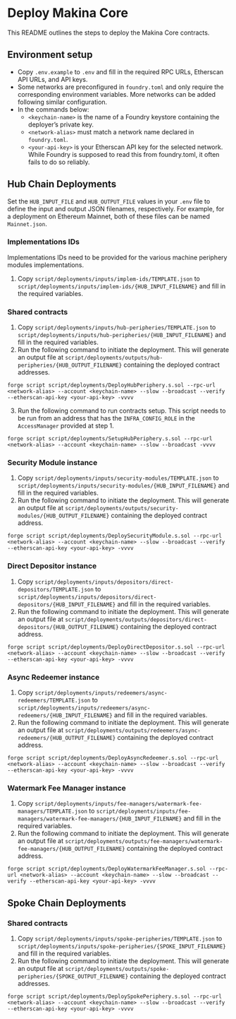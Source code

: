 # Deploy Makina Core

This README outlines the steps to deploy the Makina Core contracts.

## Environment setup

- Copy `.env.example` to `.env` and fill in the required RPC URLs, Etherscan API URLs, and API keys.
- Some networks are preconfigured in `foundry.toml` and only require the corresponding environment variables. More networks can be added following similar configuration.
- In the commands below:
  - `<keychain-name>` is the name of a Foundry keystore containing the deployer’s private key.<br>
  - `<network-alias>` must match a network name declared in `foundry.toml`.<br>
  - `<your-api-key>` is your Etherscan API key for the selected network. While Foundry is supposed to read this from foundry.toml, it often fails to do so reliably.

## Hub Chain Deployments

Set the `HUB_INPUT_FILE` and `HUB_OUTPUT_FILE` values in your `.env` file to define the input and output JSON filenames, respectively. For example, for a deployment on Ethereum Mainnet, both of these files can be named `Mainnet.json`.

### Implementations IDs

Implementations IDs need to be provided for the various machine periphery modules implementations.

1. Copy `script/deployments/inputs/implem-ids/TEMPLATE.json` to `script/deployments/inputs/implem-ids/{HUB_INPUT_FILENAME}` and fill in the required variables.

### Shared contracts

1. Copy `script/deployments/inputs/hub-peripheries/TEMPLATE.json` to `script/deployments/inputs/hub-peripheries/{HUB_INPUT_FILENAME}` and fill in the required variables.
2. Run the following command to initiate the deployment. This will generate an output file at `script/deployments/outputs/hub-peripheries/{HUB_OUTPUT_FILENAME}` containing the deployed contract addresses.

```
forge script script/deployments/DeployHubPeriphery.s.sol --rpc-url <network-alias> --account <keychain-name> --slow --broadcast --verify --etherscan-api-key <your-api-key> -vvvv
```

3. Run the following command to run contracts setup. This script needs to be run from an address that has the `INFRA_CONFIG_ROLE` in the `AccessManager` provided at step 1. 
```
forge script script/deployments/SetupHubPeriphery.s.sol --rpc-url <network-alias> --account <keychain-name> --slow --broadcast -vvvv
```

### Security Module instance

1. Copy `script/deployments/inputs/security-modules/TEMPLATE.json` to `script/deployments/inputs/security-modules/{HUB_INPUT_FILENAME}` and fill in the required variables.
2. Run the following command to initiate the deployment. This will generate an output file at `script/deployments/outputs/security-modules/{HUB_OUTPUT_FILENAME}` containing the deployed contract address.

```
forge script script/deployments/DeploySecurityModule.s.sol --rpc-url <network-alias> --account <keychain-name> --slow --broadcast --verify --etherscan-api-key <your-api-key> -vvvv
```

### Direct Depositor instance

1. Copy `script/deployments/inputs/depositors/direct-depositors/TEMPLATE.json` to `script/deployments/inputs/depositors/direct-depositors/{HUB_INPUT_FILENAME}` and fill in the required variables.
2. Run the following command to initiate the deployment. This will generate an output file at `script/deployments/outputs/depositors/direct-depositors/{HUB_OUTPUT_FILENAME}` containing the deployed contract address.

```
forge script script/deployments/DeployDirectDepositor.s.sol --rpc-url <network-alias> --account <keychain-name> --slow --broadcast --verify --etherscan-api-key <your-api-key> -vvvv
```

### Async Redeemer instance

1. Copy `script/deployments/inputs/redeemers/async-redeemers/TEMPLATE.json` to `script/deployments/inputs/redeemers/async-redeemers/{HUB_INPUT_FILENAME}` and fill in the required variables.
2. Run the following command to initiate the deployment. This will generate an output file at `script/deployments/outputs/redeemers/async-redeemers/{HUB_OUTPUT_FILENAME}` containing the deployed contract address.

```
forge script script/deployments/DeployAsyncRedeemer.s.sol --rpc-url <network-alias> --account <keychain-name> --slow --broadcast --verify --etherscan-api-key <your-api-key> -vvvv
```

### Watermark Fee Manager instance

1. Copy `script/deployments/inputs/fee-managers/watermark-fee-managers/TEMPLATE.json` to `script/deployments/inputs/fee-managers/watermark-fee-managers/{HUB_INPUT_FILENAME}` and fill in the required variables.
2. Run the following command to initiate the deployment. This will generate an output file at `script/deployments/outputs/fee-managers/watermark-fee-managers/{HUB_OUTPUT_FILENAME}` containing the deployed contract address.

```
forge script script/deployments/DeployWatermarkFeeManager.s.sol --rpc-url <network-alias> --account <keychain-name> --slow --broadcast --verify --etherscan-api-key <your-api-key> -vvvv
```

## Spoke Chain Deployments

### Shared contracts

1. Copy `script/deployments/inputs/spoke-peripheries/TEMPLATE.json` to `script/deployments/inputs/spoke-peripheries/{SPOKE_INPUT_FILENAME}` and fill in the required variables.
2. Run the following command to initiate the deployment. This will generate an output file at `script/deployments/outputs/spoke-peripheries/{SPOKE_OUTPUT_FILENAME}` containing the deployed contract addresses.

```
forge script script/deployments/DeploySpokePeriphery.s.sol --rpc-url <network-alias> --account <keychain-name> --slow --broadcast --verify --etherscan-api-key <your-api-key> -vvvv
```